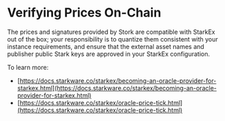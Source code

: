 # Verifying Prices On-Chain

The prices and signatures provided by Stork are compatible with StarkEx out of the box; your responsibility is to quantize them consistent with your instance requirements, and ensure that the external asset names and publisher public Stark keys are approved in your StarkEx configuration.

To learn more:

* [https://docs.starkware.co/starkex/becoming-an-oracle-provider-for-starkex.html](https://docs.starkware.co/starkex/becoming-an-oracle-provider-for-starkex.html)
* [https://docs.starkware.co/starkex/oracle-price-tick.html](https://docs.starkware.co/starkex/oracle-price-tick.html)
